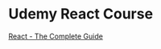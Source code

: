 # Udemy React Course 
[React - The Complete Guide](https://www.udemy.com/course/react-the-complete-guide-incl-redux/)


